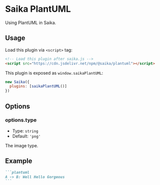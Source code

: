 # Saika PlantUML <PkgVersion name="@saika/plantuml" />

Using PlantUML in Saika.

## Usage

Load this plugin via `<script>` tag:

```html
<!-- Load this plugin after saika.js -->
<script src="https://cdn.jsdelivr.net/npm/@saika/plantuml"></script>
```

This plugin is exposed as `window.saikaPlantUML`:

```js
new Saika({
  plugins: [saikaPlantUML()]
})
```

## Options

### options.type

- Type: `string`
- Default: `'png'`

The image type.

## Example

````markdown
```plantuml
A -> B: Well Hello Gorgeous
```
````

<ImageZoom src="https://i.loli.net/2019/08/31/m8wMiAG4hr6Hbel.png" />
